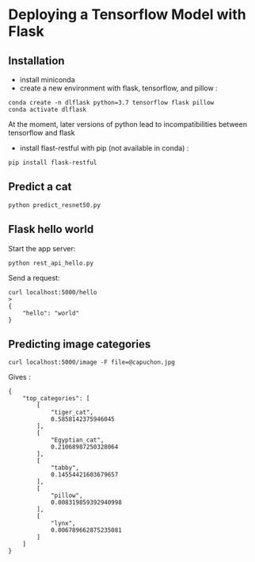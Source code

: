 # Deploying a Tensorflow Model with Flask

## Installation 

* install miniconda
* create a new environment with flask, tensorflow, and pillow :  

```
conda create -n dlflask python=3.7 tensorflow flask pillow
conda activate dlflask
```

At the moment, later versions of python lead to incompatibilities between tensorflow and flask

* install flast-restful with pip (not available in conda) : 

```
pip install flask-restful
```

## Predict a cat

```
python predict_resnet50.py
```

## Flask hello world

Start the app server: 

```
python rest_api_hello.py
```

Send a request:

```
curl localhost:5000/hello
> 
{
    "hello": "world"
}
```

## Predicting image categories 

```
curl localhost:5000/image -F file=@capuchon.jpg
```

Gives : 

```
{
    "top_categories": [
        [
            "tiger_cat",
            0.5858142375946045
        ],
        [
            "Egyptian_cat",
            0.21068987250328064
        ],
        [
            "tabby",
            0.14554421603679657
        ],
        [
            "pillow",
            0.008319859392940998
        ],
        [
            "lynx",
            0.006789662875235081
        ]
    ]
}
```